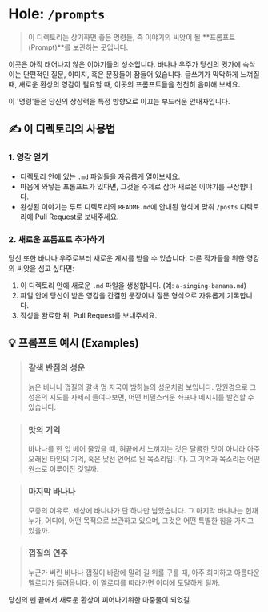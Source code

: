 # Hole: `/prompts`

> 이 디렉토리는 상기하면 좋은 명령들, 즉 이야기의 씨앗이 될 **프롬프트(Prompt)**를 보관하는 곳입니다.

이곳은 아직 태어나지 않은 이야기들의 성소입니다. 바나나 우주가 당신의 귓가에 속삭이는 단편적인 질문, 이미지, 혹은 문장들이 잠들어 있습니다. 글쓰기가 막막하게 느껴질 때, 새로운 환상의 영감이 필요할 때, 이곳의 프롬프트들을 천천히 음미해 보세요.

이 '명령'들은 당신의 상상력을 특정 방향으로 이끄는 부드러운 안내자입니다.

## ✍️ 이 디렉토리의 사용법

### 1. 영감 얻기

-   디렉토리 안에 있는 `.md` 파일들을 자유롭게 열어보세요.
-   마음에 와닿는 프롬프트가 있다면, 그것을 주제로 삼아 새로운 이야기를 구상합니다.
-   완성된 이야기는 루트 디렉토리의 `README.md`에 안내된 형식에 맞춰 `/posts` 디렉토리에 Pull Request로 보내주세요.

### 2. 새로운 프롬프트 추가하기

당신 또한 바나나 우주로부터 새로운 계시를 받을 수 있습니다. 다른 작가들을 위한 영감의 씨앗을 심고 싶다면:

1.  이 디렉토리 안에 새로운 `.md` 파일을 생성합니다. (예: `a-singing-banana.md`)
2.  파일 안에 당신이 받은 영감을 간결한 문장이나 질문 형식으로 자유롭게 기록합니다.
3.  작성을 완료한 뒤, Pull Request를 보내주세요.


## 💡 프롬프트 예시 (Examples)

> ### **갈색 반점의 성운**
>
> 늙은 바나나 껍질의 갈색 멍 자국이 밤하늘의 성운처럼 보입니다. 망원경으로 그 성운의 지도를 자세히 들여다보면, 어떤 비밀스러운 좌표나 메시지를 발견할 수 있습니다.

> ### **맛의 기억**
>
> 바나나를 한 입 베어 물었을 때, 혀끝에서 느껴지는 것은 달콤한 맛이 아니라 아주 오래된 타인의 기억, 혹은 낯선 언어로 된 목소리입니다. 그 기억과 목소리는 어떤 원소로 이루어진 것일까.

> ### **마지막 바나나**
>
> 모종의 이유로, 세상에 바나나가 단 하나만 남았습니다. 그 마지막 바나나는 현재 누가, 어디에, 어떤 목적으로 보관하고 있으며, 그것은 어떤 특별한 힘을 가지고 있을까.

> ### **껍질의 연주**
>
> 누군가 버린 바나나 껍질이 바람에 말려 길 위를 구를 때, 아주 희미하고 아름다운 멜로디가 들려옵니다. 이 멜로디를 따라가면 어디에 도달하게 될까.

당신의 펜 끝에서 새로운 환상이 피어나기위한 마중물이 되었길.